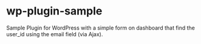 # wp-plugin-sample
Sample Plugin for WordPress with a simple form on dashboard that find the user_id using the email field (via Ajax).
